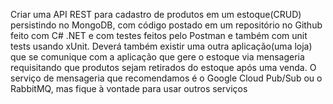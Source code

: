 Criar uma API REST para cadastro de produtos em um estoque(CRUD) persistindo no MongoDB, com código postado em um repositório no Github feito com C# .NET e com testes feitos pelo Postman e também com unit tests usando xUnit.
Deverá também existir uma outra aplicação(uma loja) que se comunique com a aplicação que gere o estoque via mensageria requisitando que produtos sejam retirados do estoque após uma venda.
O serviço de mensageria que recomendamos é o Google Cloud Pub/Sub ou o RabbitMQ, mas fique à vontade para usar outros serviços
